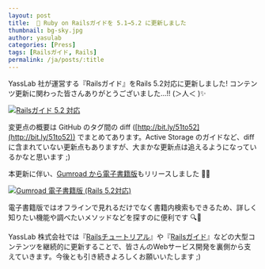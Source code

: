 ```yaml
---
layout: post
title:  📙 Ruby on Railsガイドを 5.1→5.2 に更新しました
thumbnail: bg-sky.jpg
author: yasulab
categories: [Press]
tags: [Railsガイド, Rails]
permalink: /ja/posts/:title
---
```


YassLab 社が運営する『Railsガイド』をRails 5.2対応に更新しました! コンテンツ更新に関わった皆さんありがとうございました...!! (＞人＜ )✨

[![Railsガイド 5.2 対応](/img/posts/railsguides-jp_51-52.png)](http://bit.ly/51to52)

変更点の概要は GitHub のタグ間の diff ([http://bit.ly/51to52](http://bit.ly/51to52)) でまとめてあります。Active Storage のガイドなど、diff に含まれていない更新点もありますが、大まかな更新点は追えるようになっているかなと思います ;)

本更新に伴い、[Gumroad から電子書籍版](https://gumroad.com/l/railsguidesjp_ebook)もリリースしました 📙✨

[![Gumroad 電子書籍版 (Rails 5.2対応)](/img/posts/gumroad_cover_52.png)](https://gumroad.com/l/railsguidesjp_ebook)

電子書籍版ではオフラインで見れるだけでなく書籍内検索もできるため、詳しく知りたい機能や調べたいメソッドなどを探すのに便利です 🔍💨 

YassLab 株式会社では『[Railsチュートリアル](https://railstutorial.jp/)』や『[Railsガイド](https://railsguides.jp/)』などの大型コンテンツを継続的に更新することで、皆さんのWebサービス開発を裏側から支えていきます。今後とも引き続きよろしくお願いいたします ;)
